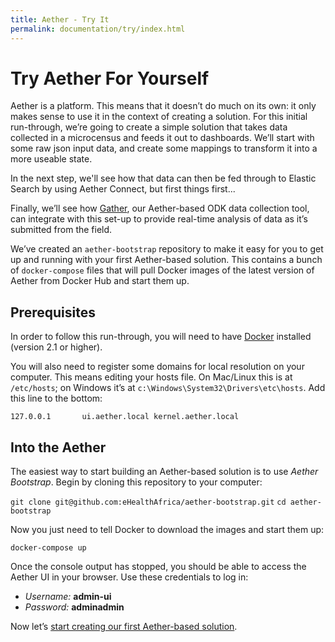 ```yaml
---
title: Aether - Try It
permalink: documentation/try/index.html
---
```


# Try Aether For Yourself

Aether is a platform. This means that it doesn’t do much on its own: it only makes sense to use it in the context of creating a solution. For this initial run-through, we’re going to create a simple solution that takes data collected in a microcensus and feeds it out to dashboards. We’ll start with some raw json input data, and create some mappings to transform it into a more useable state. 

In the next step, we'll see how that data can then be fed through to Elastic Search by using Aether Connect, but first things first...

Finally, we’ll see how [Gather](https://gather.ehealthafrica.org), our Aether-based ODK data collection tool, can integrate with this set-up to provide real-time analysis of data as it’s submitted from the field.

We’ve created an `aether-bootstrap` repository to make it easy for you to get up and running with your first Aether-based solution. This contains a bunch of `docker-compose` files that will pull Docker images of the latest version of Aether from Docker Hub and start them up. 

## Prerequisites

In order to follow this run-through, you will need to have [Docker](https://www.docker.com) installed (version 2.1 or higher).

You will also need to register some domains for local resolution on your computer. This means editing your hosts file. On Mac/Linux this is at `/etc/hosts`; on Windows it’s at `c:\Windows\System32\Drivers\etc\hosts`. Add this line to the bottom:

`127.0.0.1       ui.aether.local kernel.aether.local`

## Into the Aether

The easiest way to start building an Aether-based solution is to use _Aether Bootstrap_. Begin by cloning this repository to your computer:

`git clone git@github.com:eHealthAfrica/aether-bootstrap.git`
`cd aether-bootstrap`

Now you just need to tell Docker to download the images and start them up:

`docker-compose up`

Once the console output has stopped, you should be able to access the Aether UI in your browser. Use these credentials to log in:

- _Username:_ **admin-ui**
- _Password:_ **adminadmin**

Now let’s [start creating our first Aether-based solution](walkthrough-core).


